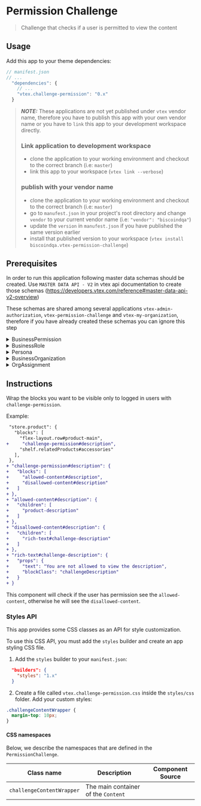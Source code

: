 # Permission Challenge

> Challenge that checks if a user is permitted to view the content

## Usage

Add this app to your theme dependencies:

```js
// manifest.json
// ...
  "dependencies": {
    // ...
    "vtex.challenge-permission": "0.x"
  }
```

> **_NOTE:_**  These applications are not yet published under `vtex` vendor name, therefore you have to publish this app with your own vendor name or you have to `link` this app to your development workspace directly.
>
> ### Link application to development workspace
> - clone the application to your working environment and checkout to the correct branch (i.e: `master`)
> - link this app to your workspace (`vtex link --verbose`)
>
> ### publish with your vendor name
> - clone the application to your working environment and checkout to the correct branch (i.e: `master`)
> - go to `manufest.json` in your project's root directory and change `vendor` to your current vendor name (i.e: `"vendor": "biscoindqa"`)
> - update the `version` in `manufest.json` if you have published the same version earlier
> - install that published version to your workspace (`vtex install biscoindqa.vtex-permission-challenge`)

## Prerequisites

In order to run this application following master data schemas should be created. 
Use `MASTER DATA API - V2` in vtex api documentation to create those schemas (https://developers.vtex.com/reference#master-data-api-v2-overview)

These schemas are shared among several applications `vtex-admin-authorization`, `vtex-permission-challenge` and `vtex-my-organization`, therefore if you have already created these schemas you can ignore this step

<details><summary>BusinessPermission</summary>

``` 

Data Entity Name: BusinessPermission
Schema Name: business-permission-schema-v1

{
	"properties": {
		"name": {
			"type": "string"
		},
		"label": {
			"type": "string"
		}
	},
	"v-default-fields": [
		"name",
		"label",
		"id"
	],
	"required": [
		"name"
	],
	"v-indexed": [
		"name"
	],
	"v-security": {
		"allowGetAll": true,
		"publicRead": [
			"name",
			"label",
			"id"
		],
		"publicWrite": [
			"name",
			"label"
		],
		"publicFilter": [
			"name",
			"id"
		]
	}
}

```
</details>

<details><summary>BusinessRole</summary>

``` 

Data Entity Name: BusinessRole
Schema Name: business-role-schema-v1

{
    "properties": {
        "name": {
            "type": "string"
        },
        "label": {
            "type": "string"
        },
        "permissions": {
            "type": "array",
            "items": {
                "$ref": "#/definitions/permission"
            }
        }
    },
    "definitions": {
        "permission": {
            "type": "string"
        }
    },
    "v-default-fields": [
        "name",
        "label",
        "id",
        "permissions"
    ],
    "required": [
        "name"
    ],
    "v-indexed": [
        "name"
    ],
    "v-security": {
        "allowGetAll": true,
        "publicRead": [
            "name",
            "label",
            "permissions",
            "id"
        ],
        "publicWrite": [
            "name",
            "label",
            "permissions"
        ],
        "publicFilter": [
            "name",
            "id"
        ]
    }
}

```
</details>

<details><summary>Persona</summary>

``` 

Data Entity Name: Persona
Schema Name: persona-schema-v1

{
	"properties": {
		"businessOrganizationId": {
			"type": "string",
			"link": "http://api.vtex.com/biscoindqa/dataentities/BusinessOrganization/schemas/business-organization-schema-v1"
		},
		"email": {
			"type": "string",
			"format": "email"
		}
	},
	"v-default-fields": [
		"id",
		"businessOrganizationId",
		"businessOrganizationId_linked",
		"email"
	],
	"required": [
		"businessOrganizationId",
		"email"
	],
	"v-indexed": [
		"businessOrganizationId",
		"email"
	],
	"v-security": {
		"allowGetAll": true,
		"publicRead": [
			"id",
			"businessOrganizationId",
			"businessOrganizationId_linked",
			"email"
		],
		"publicWrite": [
			"businessOrganizationId",
			"email"
		],
		"publicFilter": [
			"id",
			"businessOrganizationId",
			"email"
		]
	}
}

```
</details>

<details><summary>BusinessOrganization</summary>

``` 

Data Entity Name: BusinessOrganization
Schema Name: business-organization-schema-v1

{
	"properties": {
		"name": {
			"type": "string"
		},
		"telephone": {
			"type": "string"
		},
		"address": {
			"type": "string"
		},
		"email": {
			"type": "string"
		}
	},
	"v-default-fields": [
		"name",
		"telephone",
		"id",
		"address",
		"email"
	],
	"required": [
		"name",
		"telephone"
	],
	"v-indexed": [
		"name",
		"telephone",
		"email"
	],
	"v-security": {
		"allowGetAll": true,
		"publicRead": [
			"name",
			"telephone",
			"id",
			"address",
			"email"
		],
		"publicWrite": [
			"name",
			"telephone",
			"address",
			"email"
		],
		"publicFilter": [
			"name",
			"telephone",
			"id",
			"email"
		]
	}
}

```
</details>

<details><summary>OrgAssignment</summary>

``` 

Data Entity Name: OrgAssignment
Schema Name: organization-assignment-schema-v1

{
	"properties": {
		"personaId": {
			"type": "string",
			"link": "http://api.vtex.com/biscoindqa/dataentities/Persona/schemas/persona-schema-v1"
		},
		"businessOrganizationId": {
			"type": "string",
			"link": "http://api.vtex.com/biscoindqa/dataentities/BusinessOrganization/schemas/business-organization-schema-v1"
		},
		"roleId": {
			"type": "string",
			"link": "http://api.vtex.com/biscoindqa/dataentities/BusinessRole/schemas/business-role-schema-v1"
		},
		"status": {
			"type": "string"
		}
	},
	"v-default-fields": [
		"personaId",
		"id",
		"businessOrganizationId",
		"roleId",
		"status"
	],
	"required": [
		"personaId",
		"businessOrganizationId",
		"roleId",
		"status"
	],
	"v-indexed": [
		"personaId",
		"businessOrganizationId",
		"roleId"
	],
	"v-security": {
		"allowGetAll": true,
		"publicRead": [
			"personaId",
			"personaId_linked",
			"id",
			"businessOrganizationId",
			"businessOrganizationId_linked",
			"roleId",
			"roleId_linked",
			"status"
		],
		"publicWrite": [
			"id",
			"personaId",
			"businessOrganizationId",
			"roleId",
			"status"
		],
		"publicFilter": [
			"personaId",
			"id",
			"businessOrganizationId",
			"roleId",
			"status"
		]
	}
}

```
</details>

## Instructions

Wrap the blocks you want to be visible only to logged in users with `challenge-permission`.

Example:

```diff
 "store.product": {
   "blocks": [
     "flex-layout.row#product-main",
+     "challenge-permission#description",
     "shelf.relatedProducts#accessories"
   ],
 },
+ "challenge-permission#description": {
+   "blocks": [
+     "allowed-content#description",
+     "disallowed-content#description"
+   ]
+ },
+ "allowed-content#description": {
+   "children": [
+     "product-description"
+   ]
+ },
+ "disallowed-content#description": {
+   "children": [
+     "rich-text#challenge-description"
+   ]
+ },
+ "rich-text#challenge-description": {
+   "props": {
+     "text": "You are not allowed to view the description",
+     "blockClass": "challengeDescription"
+   }
+ }
```

This component will check if the user has permission see the `allowed-content`, otherwise he will see the `disallowed-content`.

### Styles API

This app provides some CSS classes as an API for style customization.

To use this CSS API, you must add the `styles` builder and create an app styling CSS file.

1. Add the `styles` builder to your `manifest.json`:

```json
  "builders": {
    "styles": "1.x"
  }
```

2. Create a file called `vtex.challenge-permission.css` inside the `styles/css` folder. Add your custom styles:

```css
.challengeContentWrapper {
  margin-top: 10px;
}
```

#### CSS namespaces

Below, we describe the namespaces that are defined in the `PermissionChallenge`.

| Class name               | Description                                                                    | Component Source                                                                             |
| ------------------------ | ------------------------------------------------------------------------------ | -------------------------------------------------------------------------------------------- |
| `challengeContentWrapper`              | The main container of the `Content`                              |  |
